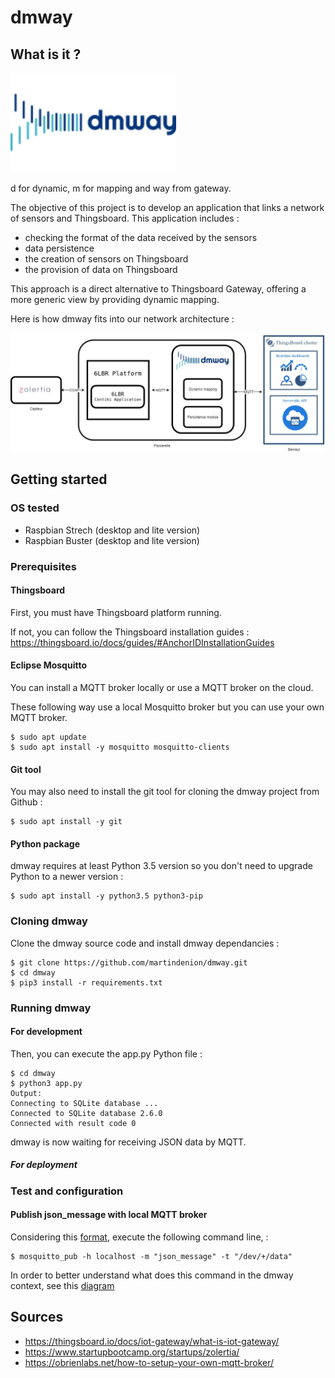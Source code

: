 # dmway

## What is it ?

<img src="./img/dmway2.png?raw=true" width="265" height="159">

d for dynamic, m for mapping and way from gateway.

The objective of this project is to develop an application that links a network of sensors and Thingsboard.
This application includes :
- checking the format of the data received by the sensors
- data persistence
- the creation of sensors on Thingsboard
- the provision of data on Thingsboard

This approach is a direct alternative to Thingsboard Gateway, offering a more generic view by providing dynamic mapping.

Here is how dmway fits into our network architecture :

<img src="./img/Zolertia-DMWAY-Thingsboard.jpg?raw=true">

## Getting started

### OS tested

* Raspbian Strech (desktop and lite version)
* Raspbian Buster (desktop and lite version)

### Prerequisites

#### Thingsboard

First, you must have Thingsboard platform running.

If not, you can follow the Thingsboard installation guides : https://thingsboard.io/docs/guides/#AnchorIDInstallationGuides

#### Eclipse Mosquitto

You can install a MQTT broker locally or use a MQTT broker on the cloud.

These following way use a local Mosquitto broker but you can use your own MQTT broker.

```
$ sudo apt update
$ sudo apt install -y mosquitto mosquitto-clients
```

#### Git tool

You may also need to install the git tool for cloning the dmway project from Github :

```
$ sudo apt install -y git
```

#### Python package

dmway requires at least Python 3.5 version so you don't need to upgrade Python to a newer version : 

```
$ sudo apt install -y python3.5 python3-pip
```

### Cloning dmway

Clone the dmway source code and install dmway dependancies : 
```
$ git clone https://github.com/martindenion/dmway.git
$ cd dmway
$ pip3 install -r requirements.txt
```

### Running dmway 

#### For development 

Then, you can execute the app.py Python file :
```
$ cd dmway
$ python3 app.py
Output: 
Connecting to SQLite database ...
Connected to SQLite database 2.6.0
Connected with result code 0
```
dmway is now waiting for receiving JSON data by MQTT.

##### For deployment

### Test and configuration



#### Publish json_message with local MQTT broker

Considering this [format](https://github.com/martindenion/dmway/wiki/JSON-message-and-topic-format), execute the following command line,  :
```
$ mosquitto_pub -h localhost -m "json_message" -t "/dev/+/data"
```

In order to better understand what does this command in the dmway context, see this [diagram](https://github.com/martindenion/dmway/wiki/Pub-and-Sub-command-around-dmway)
## Sources

* https://thingsboard.io/docs/iot-gateway/what-is-iot-gateway/
* https://www.startupbootcamp.org/startups/zolertia/
* https://obrienlabs.net/how-to-setup-your-own-mqtt-broker/
